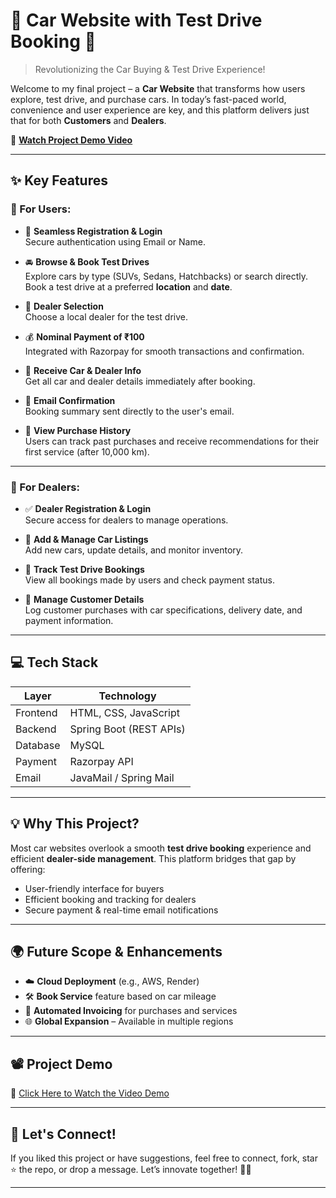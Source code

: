 # 🚗 Car Website with Test Drive Booking 🚀

> Revolutionizing the Car Buying & Test Drive Experience!

Welcome to my final project – a **Car Website** that transforms how users explore, test drive, and purchase cars. In today’s fast-paced world, convenience and user experience are key, and this platform delivers just that for both **Customers** and **Dealers**.

🎥 **[Watch Project Demo Video](https://drive.google.com/file/d/1dxXxh_Ddpi5Aidn1hClViGpQEc_tSB81/view?usp=sharing)**

---

## ✨ Key Features

### 🔑 For Users:
- 🔐 **Seamless Registration & Login**  
  Secure authentication using Email or Name.

- 🚘 **Browse & Book Test Drives**  
  Explore cars by type (SUVs, Sedans, Hatchbacks) or search directly. Book a test drive at a preferred **location** and **date**.

- 📍 **Dealer Selection**  
  Choose a local dealer for the test drive.

- 💰 **Nominal Payment of ₹100**  
  Integrated with Razorpay for smooth transactions and confirmation.

- 📄 **Receive Car & Dealer Info**  
  Get all car and dealer details immediately after booking.

- 📩 **Email Confirmation**  
  Booking summary sent directly to the user's email.

- 🛒 **View Purchase History**  
  Users can track past purchases and receive recommendations for their first service (after 10,000 km).

---

### 🏢 For Dealers:
- ✅ **Dealer Registration & Login**  
  Secure access for dealers to manage operations.

- 🚗 **Add & Manage Car Listings**  
  Add new cars, update details, and monitor inventory.

- 📅 **Track Test Drive Bookings**  
  View all bookings made by users and check payment status.

- 📝 **Manage Customer Details**  
  Log customer purchases with car specifications, delivery date, and payment information.

---

## 💻 Tech Stack

| Layer      | Technology              |
|------------|--------------------------|
| Frontend   | HTML, CSS, JavaScript    |
| Backend    | Spring Boot (REST APIs)  |
| Database   | MySQL                    |
| Payment    | Razorpay API             |
| Email      | JavaMail / Spring Mail   |

---

## 💡 Why This Project?

Most car websites overlook a smooth **test drive booking** experience and efficient **dealer-side management**. This platform bridges that gap by offering:
- User-friendly interface for buyers
- Efficient booking and tracking for dealers
- Secure payment & real-time email notifications

---

## 🌍 Future Scope & Enhancements
- ☁️ **Cloud Deployment** (e.g., AWS, Render)
- 🛠️ **Book Service** feature based on car mileage
- 📜 **Automated Invoicing** for purchases and services
- 🌐 **Global Expansion** – Available in multiple regions

---

## 📽️ Project Demo

🔗 [Click Here to Watch the Video Demo](https://drive.google.com/file/d/1dxXxh_Ddpi5Aidn1hClViGpQEc_tSB81/view?usp=sharing)

---

## 🤝 Let's Connect!

If you liked this project or have suggestions, feel free to connect, fork, star ⭐ the repo, or drop a message. Let’s innovate together! 💬🚀

---

